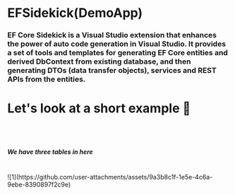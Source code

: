 <h1> EFSidekick(DemoApp)</h1>
 
<h3> EF Core Sidekick is a Visual Studio extension that enhances the power of auto code generation in Visual Studio. It provides a set of tools and templates for generating EF Core entities and derived DbContext from existing database, and then generating DTOs (data transfer objects), services and REST APIs from the entities.
</h3>


<h1>Let's look at a short example 📌</h1>
<br>
<br/>
<h5>We have three tables in here</h5>
<br/>
![1](https://github.com/user-attachments/assets/9a3b8c1f-1e5e-4c6a-9ebe-8390897f2c9e)
